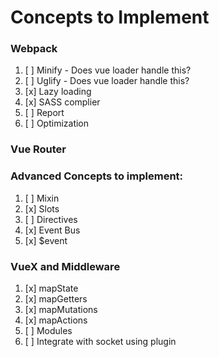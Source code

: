 # Concepts to Implement

### Webpack
1. [ ] Minify - Does vue loader handle this?
2. [ ] Uglify - Does vue loader handle this?
3. [x] Lazy loading
4. [x] SASS complier
5. [ ] Report
6. [ ] Optimization

### Vue Router

### Advanced Concepts to implement:
1. [ ] Mixin
2. [x] Slots
3. [ ] Directives
4. [x] Event Bus
5. [x] $event

### VueX and Middleware
1. [x] mapState
2. [x] mapGetters
3. [x] mapMutations
4. [x] mapActions
5. [ ] Modules
6. [ ] Integrate with socket using plugin
